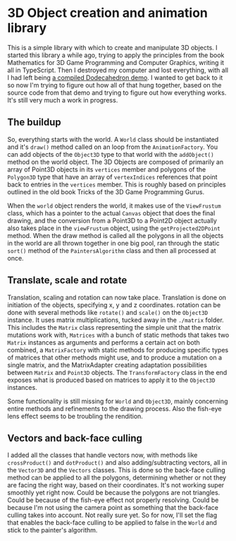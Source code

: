 # 3D Object creation and animation library

This is a simple library with which to create and manipulate 3D objects. I started this library a while ago, trying to apply the principles from the book Mathematics for 3D Game Programming and Computer Graphics, writing it all in TypeScript. Then I destroyed my computer and lost everything, with all I had left being [a compiled Dodecahedron demo](http://zzp-online-marketing.nl/js-portfolio/dodecahedron/). I wanted to get back to it so now I'm trying to figure out how all of that hung together, based on the source code from that demo and trying to figure out how everything works. It's still very much a work in progress.

## The buildup

So, everything starts with the world. A `World` class should be instantiated and it's `draw()` method called on an loop from the `AnimationFactory`. You can add objects of the `Object3D` type to that world with the `addObject()` method on the world object. The 3D Objects are composed of primarily an array of Point3D objects in its `vertices` member and polygons of the `Polygon3D` type that have an array of `vertexIndices` references that point back to entries in the `vertices` member. This is roughly based on principles outlined in the old book Tricks of the 3D Game Programming Gurus.

When the `world` object renders the world, it makes use of the `ViewFrustum` class, which has a pointer to the actual `Canvas` object that does the final drawing, and the conversion from a Point3D to a Point2D object actually also takes place in the `viewFrustum` object, using the `getProjected2DPoint` method. When the draw method is called all the polygons in all the objects in the world are all thrown together in one big pool, ran through the static `sort()` method of the `PaintersAlgorithm` class and then all processed at once.

## Translate, scale and rotate

Translation, scaling and rotation can now take place. Translation is done on initiation of the objects, specifying x, y and z coordinates. rotation can be done with several methods like `rotate()` and `scale()` on the `Object3D` instance. It uses matrix multiplications, tucked away in the `./matrix` folder. This includes the `Matrix` class representing the simple unit that the matrix mutations work with, `Matrices` with a bunch of static methods that takes two `Matrix` instances as arguments and performs a certain act on both combined, a `MatrixFactory` with static methods for producing specific types of matrices that other methods might use, and to produce a mutation on a single matrix, and the MatrixAdapter creating adaptation possibilities between `Matrix` and `Point3D` objects. The `TransformFactory` class in the end exposes what is produced based on matrices to apply it to the `Object3D` instances.

Some functionality is still missing for `World` and `Object3D`, mainly concerning entire methods and refinements to the drawing process. Also the fish-eye lens effect seems to be troubling the rendition.

## Vectors and back-face culling

I added all the classes that handle vectors now, with methods like `crossProduct()` and `dotProduct()` and also adding/subtracting vectors, all in the `Vector3D` and the `Vectors` classes. This is done so the back-face culling method can be applied to all the polygons, determining whether or not they are facing the right way, based on their coordinates. It's not working super smoothly yet right now. Could be because the polygons are not triangles. Could be because of the fish-eye effect not properly resolving. Could be because I'm not using the camera point as something that the back-face culling takes into account. Not really sure yet. So for now, I'll set the flag that enables the back-face culling to be applied to false in the `World` and stick to the painter's algorithm.
